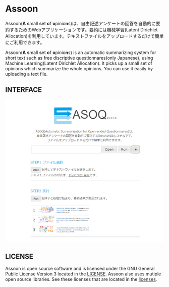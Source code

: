 # Assoon
Assoon(**A** **s**mall **s**et **o**f **o**pinio**n**s)は、自由記述アンケートの回答を自動的に要約するためのWebアプリケーションです。要約には機械学習(Latent Dirichlet Allocation)を利用しています。テキストファイルをアップロードするだけで簡単にご利用できます。

Assoon(**A** **s**mall **s**et **o**f **o**pinio**n**s) is an automatic summarizing system for short text such as free discriptive questionnares(only Japanese), using Machine Learning(Latent Dirichlet Allocation). It picks up a small set of opinions which summarize the whole opinions.
You can use it easily by uploading a text file.

## INTERFACE
![Sample screenshot 1](/readme/screenshot1.png)

## LICENSE
Assoon is open source software and is licensed under the GNU General Public License Version 3 located in the [LICENSE](https://github.com/y-ota/Assoon/blob/master/LICENSE).
Assoon also uses mutiple open source libraries. See these licenses that are located in the [licenses](https://github.com/y-ota/Assoon/blob/master/licenses).
